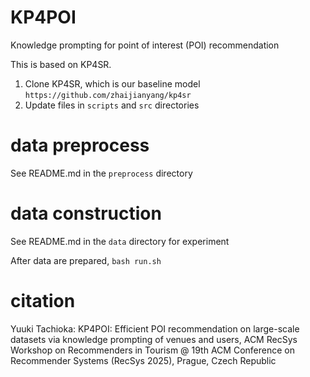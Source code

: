 # KP4POI
Knowledge prompting for point of interest (POI) recommendation

This is based on KP4SR.
1. Clone KP4SR, which is our baseline model `https://github.com/zhaijianyang/kp4sr`
2. Update files in `scripts` and `src` directories

# data preprocess
See README.md in the `preprocess` directory

# data construction
See README.md in the `data` directory for experiment

After data are prepared, `bash run.sh`

# citation
Yuuki Tachioka: KP4POI: Efficient POI recommendation on large-scale datasets via knowledge prompting of venues and users, ACM RecSys Workshop on Recommenders in Tourism @ 19th ACM Conference on Recommender Systems (RecSys 2025), Prague, Czech Republic
